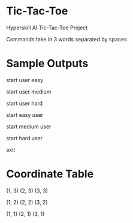 # Tic-Tac-Toe
Hyperskill AI Tic-Tac-Toe Project

Commands take in 3 words separated by spaces

# Sample Outputs
start user easy

start user medium

start user hard

start easy user

start medium user

start hard user

exit

# Coordinate Table
(1, 3) (2, 3) (3, 3)

(1, 2) (2, 2) (3, 2)

(1, 1) (2, 1) (3, 1)

